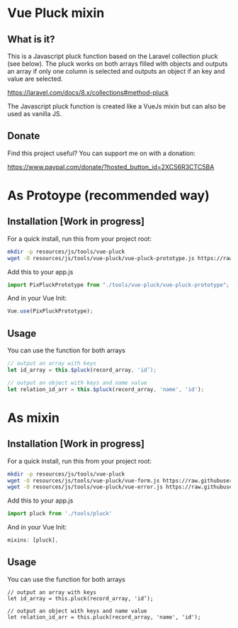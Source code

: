 # Vue Pluck mixin

## What is it?

This is a Javascript pluck function based on the Laravel collection pluck (see below). The pluck works on both arrays filled with objects and outputs an array if only one column is selected and outputs an object if an key and value are selected.

https://laravel.com/docs/8.x/collections#method-pluck

The Javascript pluck function is created like a VueJs mixin but can also be used as vanilla JS.

## Donate

Find this project useful? You can support me on with a donation:

https://www.paypal.com/donate/?hosted_button_id=2XCS6R3CTC5BA

# As Protoype (recommended way)

## Installation [Work in progress]

For a quick install, run this from your project root:
```bash
mkdir -p resources/js/tools/vue-pluck
wget -O resources/js/tools/vue-pluck/vue-pluck-prototype.js https://raw.githubusercontent.com/pixsil/vue-pluck-mixin/main/vue-pluck-prototype.js
```

Add this to your app.js
```javascript
import PixPluckPrototype from "./tools/vue-pluck/vue-pluck-prototype";
```

And in your Vue Init:

```javascript
Vue.use(PixPluckPrototype);
```


## Usage

You can use the function for both arrays 

```javascript
// output an array with keys
let id_array = this.$pluck(record_array, 'id’);

// output an object with keys and name value
let relation_id_arr = this.$pluck(record_array, 'name', 'id');
```

# As mixin

## Installation [Work in progress]

For a quick install, run this from your project root:
```bash
mkdir -p resources/js/tools/vue-pluck
wget -O resources/js/tools/vue-pluck/vue-form.js https://raw.githubusercontent.com/pixsil/....
wget -O resources/js/tools/vue-pluck/vue-error.js https://raw.githubusercontent.com/pixsil/....
```

Add this to your app.js
```javascript
import pluck from './tools/pluck'
```

And in your Vue Init:

```javascript
mixins: [pluck],
```

## Usage

You can use the function for both arrays 

```
// output an array with keys
let id_array = this.pluck(record_array, 'id’);

// output an object with keys and name value
let relation_id_arr = this.pluck(record_array, 'name', 'id');
```
